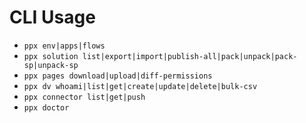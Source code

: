
# CLI Usage

- `ppx env|apps|flows`
- `ppx solution list|export|import|publish-all|pack|unpack|pack-sp|unpack-sp`
- `ppx pages download|upload|diff-permissions`
- `ppx dv whoami|list|get|create|update|delete|bulk-csv`
- `ppx connector list|get|push`
- `ppx doctor`
